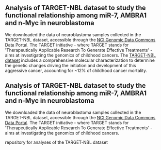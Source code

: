 ## Analysis of TARGET-NBL dataset to study the functional relationship among miR-7, AMBRA1 and n-Myc in neuroblastoma
We downloaded the data of neuroblastoma samples collected in the TARGET-NBL dataset, accessible through the [NCI Genomic Data Commons Data Portal](https://portal.gdc.cancer.gov/). The TARGET initiative - where TARGET stands for 'Therapeutically Applicable Research To Generate Effective Treatments' - aims at investigating the genomics of childhood cancers. The [TARGET-NBL dataset](https://ocg.cancer.gov/programs/target/projects/neuroblastoma) includes a comprehensive molecular characterization to determine the genetic changes driving the initiation and development of this aggressive cancer, accounting for ~12% of childhood cancer mortality.
## Analysis of TARGET-NBL dataset to study the functional relationship among miR-7, AMBRA1 and n-Myc in neuroblastoma
We downloaded the data of neuroblastoma samples collected in the TARGET-NBL dataset, accessible through the [NCI Genomic Data Commons Data Portal](https://portal.gdc.cancer.gov/). The TARGET initiative - where TARGET stands for 'Therapeutically Applicable Research To Generate Effective Treatments' - aims at investigating the genomics of childhood cancers. 

repository for analyses of the TARGET-NBL dataset
